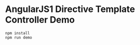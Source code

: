 AngularJS1 Directive Template Controller Demo
=============================================

```
npm install
npm run demo
```
